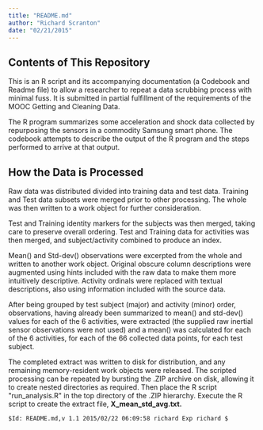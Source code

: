 ```yaml
---
title: "README.md"
author: "Richard Scranton"
date: "02/21/2015"
---
```


Contents of This Repository
---------------------------

This is an R script and its accompanying documentation (a Codebook and Readme file) to allow a researcher to repeat a data scrubbing process with minimal fuss.  It is submitted in partial fulfillment of the requirements of the MOOC Getting and Cleaning Data.

The R program summarizes some acceleration and shock data collected by repurposing the sensors in a commodity Samsung smart phone.  The codebook attempts to describe the output of the R program and the steps performed to arrive at that output.

How the Data is Processed
-------------------------

Raw data was distributed divided into training data and test data.  Training and Test data subsets were merged prior to other processing.   The whole was then written to a work object for further consideration.

Test and Training identity markers for the subjects was then merged, taking care to preserve overall ordering.  Test and Training data for activities was then merged, and subject/activity combined to produce an index.

Mean() and Std-dev() observations were excerpted from the whole and written to another work object.  Original obscure column descriptions were augmented using hints included with the raw data to make them more intuitively descriptive.  Activity ordinals were replaced with textual descriptions, also using information included with the source data.

After being grouped by test subject (major) and activity (minor) order, observations, having already been summarized to mean() and std-dev() values for each of the 6 activities, were extracted (the supplied raw inertial sensor observations were not used) and a mean() was calculated for each of the 6 activities, for each of the 66 collected data points, for each test subject.

The completed extract was written to disk for distribution, and any remaining memory-resident work objects were released.  The scripted processing can be repeated by bursting the .ZIP archive on disk, allowing it to create nested directories as required.  Then place the R script "run_analysis.R" in the top directory of the .ZIP hierarchy.  Execute the R script to create the extract file, **X_mean_std_avg.txt.**

`$Id: README.md,v 1.1 2015/02/22 06:09:58 richard Exp richard $`
